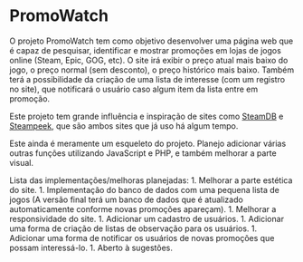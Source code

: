 # PromoWatch

O projeto PromoWatch tem como objetivo desenvolver uma página web que é capaz de pesquisar, identificar e mostrar promoções em lojas de jogos online (Steam, Epic, GOG, etc). O site irá exibir o preço atual mais baixo do jogo, o preço normal (sem desconto), o preço histórico mais baixo. Também terá a possibilidade da criação de uma lista de interesse (com um registro no site), que notificará o usuário caso algum item da lista entre em promoção.

Este projeto tem grande influência e inspiração de sites como [SteamDB](https://steamdb.info/) e [Steampeek](https://steampeek.hu/), que são ambos sites que já uso há algum tempo.

Este ainda é meramente um esqueleto do projeto. Planejo adicionar várias outras funções utilizando JavaScript e PHP, e também melhorar a parte visual.

Lista das implementações/melhoras planejadas:
	1. Melhorar a parte estética do site.
	1. Implementação do banco de dados com uma pequena lista de jogos (A versão final terá um banco de dados que é atualizado automaticamente conforme novas promoções apareçam).
	1. Melhorar a responsividade do site.
	1. Adicionar um cadastro de usuários.
	1. Adicionar uma forma de criação de listas de observação para os usuários.
	1. Adicionar uma forma de notificar os usuários de novas promoções que possam interessá-lo.
	1. Aberto à sugestões.